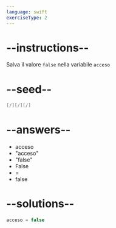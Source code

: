 ```yaml
---
language: swift
exerciseType: 2
---
```


# --instructions--

Salva il valore `false` nella variabile `acceso`

# --seed--

```swift
[/][/][/]
```

# --answers--

- acceso 
- "acceso"
- "false"
- False
- = 
- false

# --solutions--

```swift
acceso = false
```
